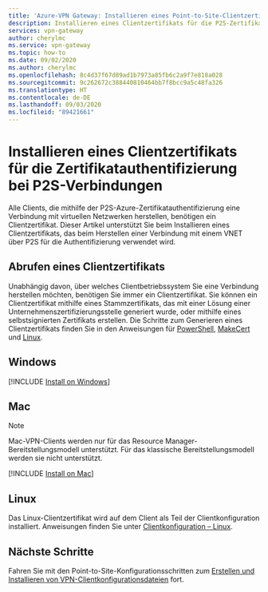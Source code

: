 ```yaml
---
title: 'Azure-VPN Gateway: Installieren eines Point-to-Site-Clientzertifikats'
description: Installieren eines Clientzertifikats für die P2S-Zertifikatauthentifizierung – Windows, Mac, Linux.
services: vpn-gateway
author: cherylmc
ms.service: vpn-gateway
ms.topic: how-to
ms.date: 09/02/2020
ms.author: cherylmc
ms.openlocfilehash: 8c4d37f67d89ad1b7973a85fb6c2a9f7e818a028
ms.sourcegitcommit: 9c262672c388440810464bb7f8bcc9a5c48fa326
ms.translationtype: HT
ms.contentlocale: de-DE
ms.lasthandoff: 09/03/2020
ms.locfileid: "89421661"
---
```

# <a name="install-client-certificates-for-p2s-certificate-authentication-connections"></a>Installieren eines Clientzertifikats für die Zertifikatauthentifizierung bei P2S-Verbindungen

Alle Clients, die mithilfe der P2S-Azure-Zertifikatauthentifizierung eine Verbindung mit virtuellen Netzwerken herstellen, benötigen ein Clientzertifikat. Dieser Artikel unterstützt Sie beim Installieren eines Clientzertifikats, das beim Herstellen einer Verbindung mit einem VNET über P2S für die Authentifizierung verwendet wird.

## <a name="acquire-a-client-certificate"></a><a name="generate"></a>Abrufen eines Clientzertifikats

Unabhängig davon, über welches Clientbetriebssystem Sie eine Verbindung herstellen möchten, benötigen Sie immer ein Clientzertifikat. Sie können ein Clientzertifikat mithilfe eines Stammzertifikats, das mit einer Lösung einer Unternehmenszertifizierungsstelle generiert wurde, oder mithilfe eines selbstsignierten Zertifikats erstellen. Die Schritte zum Generieren eines Clientzertifikats finden Sie in den Anweisungen für [PowerShell](vpn-gateway-certificates-point-to-site.md), [MakeCert](vpn-gateway-certificates-point-to-site-makecert.md) und [Linux](vpn-gateway-certificates-point-to-site-linux.md). 

## <a name="windows"></a><a name="installwin"></a>Windows

[!INCLUDE [Install on Windows](../../includes/vpn-gateway-certificates-install-client-cert-include.md)]

## <a name="mac"></a><a name="installmac"></a>Mac

>[!NOTE]
>Mac-VPN-Clients werden nur für das Resource Manager-Bereitstellungsmodell unterstützt. Für das klassische Bereitstellungsmodell werden sie nicht unterstützt.
>
>

[!INCLUDE [Install on Mac](../../includes/vpn-gateway-certificates-install-mac-client-cert-include.md)]

## <a name="linux"></a><a name="installlinux"></a>Linux

Das Linux-Clientzertifikat wird auf dem Client als Teil der Clientkonfiguration installiert. Anweisungen finden Sie unter [Clientkonfiguration – Linux](point-to-site-vpn-client-configuration-azure-cert.md#linuxinstallcli).

## <a name="next-steps"></a>Nächste Schritte

Fahren Sie mit den Point-to-Site-Konfigurationsschritten zum [Erstellen und Installieren von VPN-Clientkonfigurationsdateien](point-to-site-vpn-client-configuration-azure-cert.md) fort.
